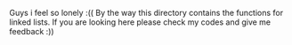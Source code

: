 Guys i feel so lonely :(( By the way this directory contains the functions for linked lists. If you are looking here please check my codes and give me feedback :))
